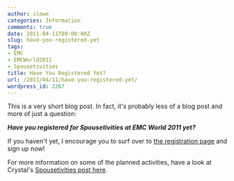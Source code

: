 ```yaml
---
author: slowe
categories: Information
comments: true
date: 2011-04-11T09:00:00Z
slug: have-you-registered-yet
tags:
- EMC
- EMCWorld2011
- Spousetivities
title: Have You Registered Yet?
url: /2011/04/11/have-you-registered-yet/
wordpress_id: 2267
---
```


This is a very short blog post. In fact, it's probably less of a blog post and more of just a question:

**_Have you registered for Spousetivities at EMC World 2011 yet?_**

If you haven't yet, I encourage you to surf over to [the registration page](http://emcworldspousetivities2011.eventbrite.com/) and sign up now!

For more information on some of the planned activities, have a look at Crystal's [Spousetivities post here](http://spousetivities.com/2011/03/registration-open-for-emc-world-spoustetivities-2011/).
